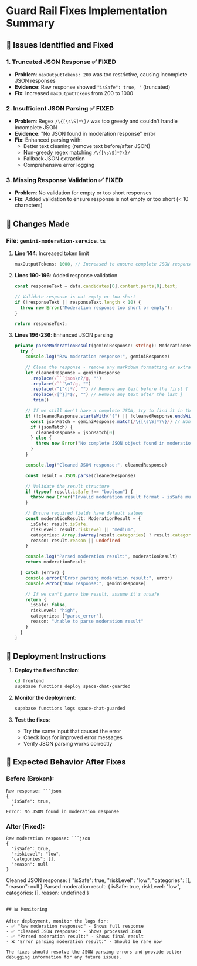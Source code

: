 # Guard Rail Fixes Implementation Summary

## 🐛 Issues Identified and Fixed

### 1. **Truncated JSON Response** ✅ FIXED

- **Problem**: `maxOutputTokens: 200` was too restrictive, causing incomplete JSON responses
- **Evidence**: Raw response showed `"isSafe": true, "` (truncated)
- **Fix**: Increased `maxOutputTokens` from 200 to 1000

### 2. **Insufficient JSON Parsing** ✅ FIXED

- **Problem**: Regex `/\{[\s\S]*\}/` was too greedy and couldn't handle incomplete JSON
- **Evidence**: "No JSON found in moderation response" error
- **Fix**: Enhanced parsing with:
  - Better text cleaning (remove text before/after JSON)
  - Non-greedy regex matching `/\{[\s\S]*?\}/`
  - Fallback JSON extraction
  - Comprehensive error logging

### 3. **Missing Response Validation** ✅ FIXED

- **Problem**: No validation for empty or too short responses
- **Fix**: Added validation to ensure response is not empty or too short (< 10 characters)

## 🔧 Changes Made

### File: `gemini-moderation-service.ts`

1. **Line 144**: Increased token limit

   ```typescript
   maxOutputTokens: 1000, // Increased to ensure complete JSON response
   ```

2. **Lines 190-196**: Added response validation

   ```typescript
   const responseText = data.candidates[0].content.parts[0].text;

   // Validate response is not empty or too short
   if (!responseText || responseText.length < 10) {
     throw new Error("Moderation response too short or empty");
   }

   return responseText;
   ```

3. **Lines 196-236**: Enhanced JSON parsing

   ````typescript
   private parseModerationResult(geminiResponse: string): ModerationResult {
     try {
       console.log("Raw moderation response:", geminiResponse)

       // Clean the response - remove any markdown formatting or extra text
       let cleanedResponse = geminiResponse
         .replace(/```json\n?/g, "")
         .replace(/```\n?/g, "")
         .replace(/^[^{]*/, "") // Remove any text before the first {
         .replace(/[^}]*$/, "") // Remove any text after the last }
         .trim()

       // If we still don't have a complete JSON, try to find it in the response
       if (!cleanedResponse.startsWith("{") || !cleanedResponse.endsWith("}")) {
         const jsonMatch = geminiResponse.match(/\{[\s\S]*?\}/) // Non-greedy match
         if (jsonMatch) {
           cleanedResponse = jsonMatch[0]
         } else {
           throw new Error("No complete JSON object found in moderation response")
         }
       }

       console.log("Cleaned JSON response:", cleanedResponse)

       const result = JSON.parse(cleanedResponse)

       // Validate the result structure
       if (typeof result.isSafe !== "boolean") {
         throw new Error("Invalid moderation result format - isSafe must be boolean")
       }

       // Ensure required fields have default values
       const moderationResult: ModerationResult = {
         isSafe: result.isSafe,
         riskLevel: result.riskLevel || "medium",
         categories: Array.isArray(result.categories) ? result.categories : [],
         reason: result.reason || undefined
       }

       console.log("Parsed moderation result:", moderationResult)
       return moderationResult

     } catch (error) {
       console.error("Error parsing moderation result:", error)
       console.error("Raw response:", geminiResponse)

       // If we can't parse the result, assume it's unsafe
       return {
         isSafe: false,
         riskLevel: "high",
         categories: ["parse_error"],
         reason: "Unable to parse moderation result"
       }
     }
   }
   ````

## 🚀 Deployment Instructions

1. **Deploy the fixed function**:

   ```bash
   cd frontend
   supabase functions deploy space-chat-guarded
   ```

2. **Monitor the deployment**:

   ```bash
   supabase functions logs space-chat-guarded
   ```

3. **Test the fixes**:
   - Try the same input that caused the error
   - Check logs for improved error messages
   - Verify JSON parsing works correctly

## 🧪 Expected Behavior After Fixes

### Before (Broken):

````
Raw response: ```json
{
  "isSafe": true,
  "
Error: No JSON found in moderation response
````

### After (Fixed):

````
Raw moderation response: ```json
{
  "isSafe": true,
  "riskLevel": "low",
  "categories": [],
  "reason": null
}
````

Cleaned JSON response: {
"isSafe": true,
"riskLevel": "low",
"categories": [],
"reason": null
}
Parsed moderation result: {
isSafe: true,
riskLevel: "low",
categories: [],
reason: undefined
}

```

## 📊 Monitoring

After deployment, monitor the logs for:
- ✅ "Raw moderation response:" - Shows full response
- ✅ "Cleaned JSON response:" - Shows processed JSON
- ✅ "Parsed moderation result:" - Shows final result
- ❌ "Error parsing moderation result:" - Should be rare now

The fixes should resolve the JSON parsing errors and provide better debugging information for any future issues.
```
